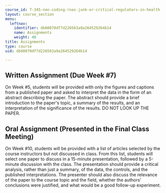```yaml
---
course_id: 7-345-non-coding-rnas-junk-or-critical-regulators-in-health-and-disease-spring-2012
layout: course_section
menu:
  leftnav:
    identifier: db60070df7d226563a9a264529264b14
    name: Assignments
    weight: 40
title: Assignments
type: course
uid: db60070df7d226563a9a264529264b14

---
```


Written Assignment (Due Week #7)
--------------------------------

On Week #5, students will be provided with only the figures and captions from a published paper and asked to interpret the data in the form of an abstract describing the paper. The abstract should provide a brief introduction to the paper's topic, a summary of the results, and an interpretation of the significance of the results. DO NOT LOOK UP THE PAPER.

Oral Assignment (Presented in the Final Class Meeting)
------------------------------------------------------

On Week #10, students will be provided with a list of articles selected by the course instructors but not discussed in class. From this list, students will select one paper to discuss in a 15-minute presentation, followed by a 5-minute discussion with the class. The presentation should provide a critical analysis, rather than just a summary, of the data, the controls, and the published interpretations. The presenter should also discuss the relevance of the paper to the course topic and the field, whether the authors' conclusions were justified, and what would be a good follow-up experiment.